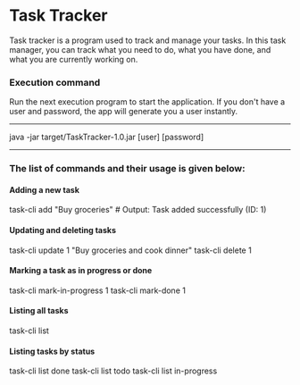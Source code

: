 <h1>Task Tracker</h1>

Task tracker is a program used to track and manage your tasks. In this task manager, you can track what you need to do, what you have done, and what you are currently working on. 


<h3>
  Execution command
</h3>

Run the next execution program to start the application.
If you don't have a user and password, the app will generate you a user instantly.

***
  java -jar target/TaskTracker-1.0.jar [user] [password]
***


<h3>
  The list of commands and their usage is given below:
</h3>

<h4>
  Adding a new task
</h4>
task-cli add "Buy groceries"
# Output: Task added successfully (ID: 1)

<h4>
  Updating and deleting tasks
</h4>
task-cli update 1 "Buy groceries and cook dinner"
task-cli delete 1

<h4>
  Marking a task as in progress or done
</h4>
task-cli mark-in-progress 1
task-cli mark-done 1

<h4>
  Listing all tasks
</h4>
task-cli list

<h4>
  Listing tasks by status
</h4>
task-cli list done
task-cli list todo
task-cli list in-progress
